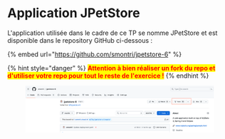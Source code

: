 # Application JPetStore

L'application utilisée dans le cadre de ce TP se nomme JPetStore et est disponible dans le repository GitHub ci-dessous :

{% embed url="https://github.com/smontri/jpetstore-6" %}

{% hint style="danger" %}
<mark style="color:red;">**Attention à bien réaliser un fork du repo et d'utiliser votre repo pour tout le reste de l'exercice !**</mark>
{% endhint %}

<figure><img src="../.gitbook/assets/image (1) (1) (1).png" alt=""><figcaption></figcaption></figure>
